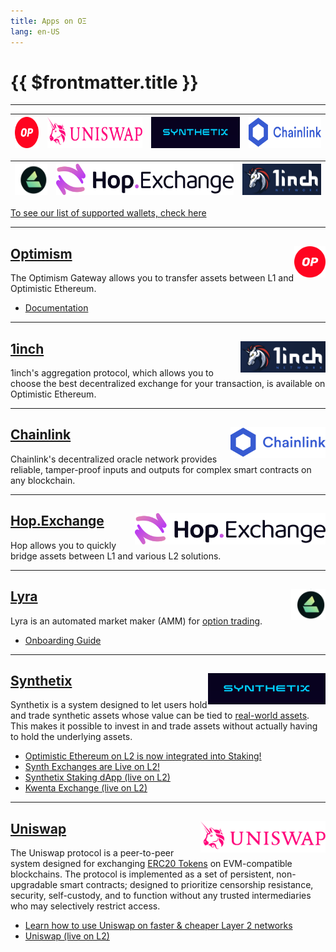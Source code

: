 ```yaml
---
title: Apps on OΞ
lang: en-US
---
```


# {{ $frontmatter.title }}


--- 


| [<img src="../../assets/logos/optimism.svg" height="50">](#optimism) | [<img src="../../assets/logos/uniswap.png" height="50">](#uniswap) | [<img src="../../assets/logos/synthetix.png" height="50">](#synthetix) | [<img src="../../assets/logos/chainlink-logo.svg" height="50">](#chainlink) |
| - | - | - | - |

| [<img src="../../assets/logos/lyra.png" height="50">](#lyra) | [<img src="../../assets/logos/hop-logo.svg" height="50">](#hop-exchange) | [<img src="../../assets/logos/1inch-logo.png" height="50">](#_1inch) |
| - | - | - |

[To see our list of supported wallets, check here](/docs/users/wallets.html)


---

## [Optimism <img src="../../assets/logos/optimism.svg" height="50" align="right">](https://gateway.optimism.io/)

The Optimism Gateway allows you to transfer assets between L1 and Optimistic Ethereum.

* [Documentation](/docs/users/gateway.html)

---

## [1inch <img src="../../assets/logos/1inch-logo.png" height="50" align="right">](https://help.1inch.io/en/articles/5468238-optimism-how-to-use-1inch-on-optimistic-ethereum)

1inch's aggregation protocol, which allows you to choose the best decentralized exchange for your
transaction, is available on Optimistic Ethereum.


---

## [Chainlink <img src="../../assets/logos/chainlink-logo.svg" height="50" align="right">](https://chain.link/)

Chainlink's decentralized oracle network provides reliable, tamper-proof inputs and outputs for complex smart contracts on any blockchain.

---


## [Hop.Exchange <img src="../../assets/logos/hop-logo.svg" height="50" align="right">](https://app.hop.exchange/send?sourceNetwork=ethereum&destNetwork=optimism)

Hop allows you to quickly bridge assets between L1 and various L2 solutions.

---

## [Lyra <img src="../../assets/logos/lyra.png" height="50" align="right">](https://www.lyra.finance/)

Lyra is an automated market maker (AMM) for [option 
trading](https://www.lyra.finance/files/whitepaper.pdf). 


* [Onboarding Guide](https://blog.lyra.finance/onboarding-guide/)

---

## [Synthetix <img src="../../assets/logos/synthetix.png" height="50" align="right">](https://synthetix.io/)

Synthetix is a system designed to let users hold and trade synthetic assets whose value can be tied to
[real-world assets](https://docs.synthetix.io/tokens/list).
This makes it possible to invest in and trade assets without actually having to hold the underlying assets.

* [Optimistic Ethereum on L2 is now integrated into Staking!](https://blog.synthetix.io/oe-integrated-into-staking/)
* [Synth Exchanges are Live on L2!](https://blog.synthetix.io/synth-exchanges-are-live-on-l2/)
* [Synthetix Staking dApp (live on L2)](https://staking.synthetix.io/)
* [Kwenta Exchange (live on L2)](https://kwenta.io/)

---

## [Uniswap <img src="../../assets/logos/uniswap.png" height="50" align="right">](https://uniswap.org/)



The Uniswap protocol is a peer-to-peer system designed for exchanging [ERC20 Tokens](https://ethereum.org/en/developers/docs/standards/tokens/erc-20/) on EVM-compatible blockchains.
The protocol is implemented as a set of persistent, non-upgradable smart contracts; designed to prioritize censorship resistance, security, self-custody, and to function without any trusted intermediaries who may selectively restrict access.

* [Learn how to use Uniswap on faster & cheaper Layer 2 networks](https://help.uniswap.org/en/collections/3033942-layer-2)
* [Uniswap (live on L2)](https://app.uniswap.org/#/swap)




